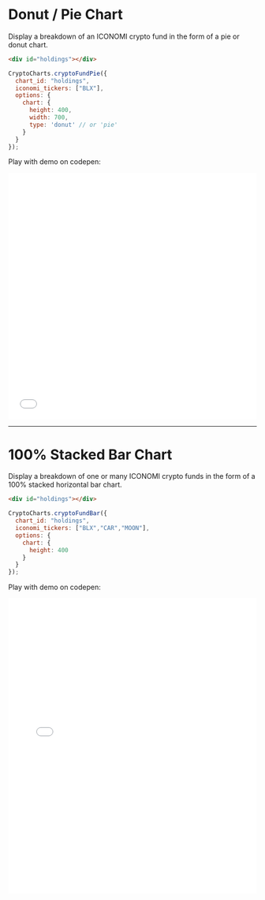 # Donut / Pie Chart
Display a breakdown of an ICONOMI crypto fund in the form of a pie or donut chart.

<div id="holdings" class="box">
  <div class="loading"></div>
</div>

```html
<div id="holdings"></div>
```
```js
CryptoCharts.cryptoFundPie({
  chart_id: "holdings",
  iconomi_tickers: ["BLX"],
  options: {
    chart: {
      height: 400,
      width: 700,
      type: 'donut' // or 'pie'
    }
  }
});
```

Play with demo on codepen:
<iframe height="500" style="width: 100%;" scrolling="no" title="ROI of crypto assets over time" src="//codepen.io/jesusthatsgreat/embed/preview/joRjaW/?height=500&theme-id=37041&default-tab=result" frameborder="no" allowtransparency="true" allowfullscreen="true"></iframe>

---

# 100% Stacked Bar Chart
Display a breakdown of one or many ICONOMI crypto funds in the form of a 100% stacked horizontal bar chart.

<div id="holdingsBar" class="box">
  <div class="loading"></div>
</div>

```html
<div id="holdings"></div>
```
```js
CryptoCharts.cryptoFundBar({
  chart_id: "holdings",
  iconomi_tickers: ["BLX","CAR","MOON"],
  options: {
    chart: {
      height: 400
    }
  }
});
```

Play with demo on codepen:
<iframe height="600" style="width: 100%;" scrolling="no" title="ICONOMI Crypto Fund Stacked Bar Chart" src="//codepen.io/jesusthatsgreat/embed/preview/EzJqor/?height=600&theme-id=37041&default-tab=result" frameborder="no" allowtransparency="true" allowfullscreen="true"></iframe>

<script>
CryptoCharts.cryptoFundPie({
  chart_id: "holdings",
  iconomi_tickers: ["BLX"],
  options: {
    chart: {
      height: 400,
      width: 700,
      type: 'donut',
      events: {
        mounted: function(chartContext, config) {
          removeFadeOut(document.querySelectorAll("#holdings .loading")[0], 500);
        }
      }
    }
  }
});
CryptoCharts.cryptoFundBar({
  chart_id: "holdingsBar",
  iconomi_tickers: ["BLX","CAR","MOON"],
  options: {
    chart: {
      height: 400,
      events: {
        mounted: function(chartContext, config) {
          removeFadeOut(document.querySelectorAll("#holdingsBar .loading")[0], 500);
        }
      }
    }
  }
});
</script>
